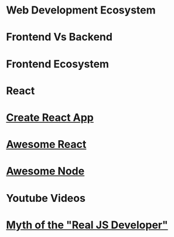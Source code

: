 # Web Development Ecosystem

# Frontend Vs Backend

# Frontend Ecosystem

# React
# [Create React App](https://github.com/facebookincubator/create-react-app)
# [Awesome React](https://github.com/enaqx/awesome-react)
# [Awesome Node](https://github.com/sindresorhus/awesome-nodejs)

# Youtube Videos
# [Myth of the "Real JS Developer"](https://www.youtube.com/watch?v=Xt5qpbiqw2g)
